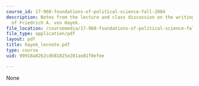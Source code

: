 ```yaml
---
course_id: 17-960-foundations-of-political-science-fall-2004
description: Notes from the lecture and class discussion on the writings and ideas
  of Friedrich A. von Hayek.
file_location: /coursemedia/17-960-foundations-of-political-science-fall-2004/99918a82b2cdb81825e281ae81f0efee_hayek_lecnote.pdf
file_type: application/pdf
layout: pdf
title: hayek_lecnote.pdf
type: course
uid: 99918a82b2cdb81825e281ae81f0efee

---
```

None